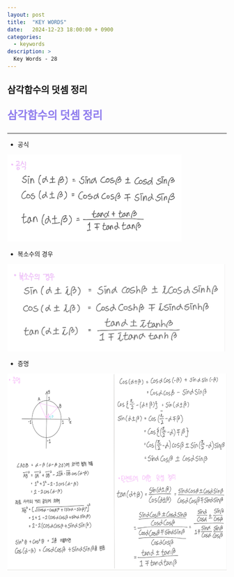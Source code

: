 ```yaml
---
layout: post
title:  "KEY WORDS"
date:   2024-12-23 18:00:00 + 0900
categories:
  - keywords
description: >
  Key Words - 28
---
```

## 삼각함수의 덧셈 정리

<p style = "color:#8f7cee; font-size:25px; font-weight:bold">
삼각함수의 덧셈 정리
</p>

---

- 공식

<img src = "../../assets/img/keywords/IMG_k10.png" width = "400" height = "200">

<br/>

- 복소수의 경우

<img src = "../../assets/img/keywords/IMG_k11.png" width = "500" height = "200">

<br/>

- 증명

<img src = "../../assets/img/keywords/IMG_k12.png" width = "1800" height = "450">